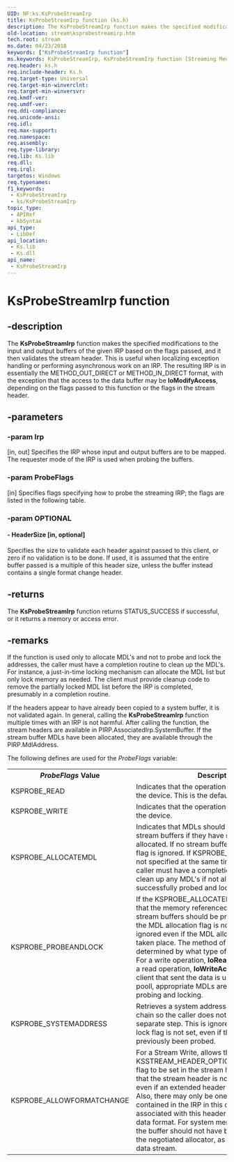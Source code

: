 ```yaml
---
UID: NF:ks.KsProbeStreamIrp
title: KsProbeStreamIrp function (ks.h)
description: The KsProbeStreamIrp function makes the specified modifications to the input and output buffers of the given IRP based on the flags passed, and it then validates the stream header.
old-location: stream\ksprobestreamirp.htm
tech.root: stream
ms.date: 04/23/2018
keywords: ["KsProbeStreamIrp function"]
ms.keywords: KsProbeStreamIrp, KsProbeStreamIrp function [Streaming Media Devices], ks/KsProbeStreamIrp, ksfunc_0ed25e85-a785-4021-a7b7-59fa6230eff8.xml, stream.ksprobestreamirp
req.header: ks.h
req.include-header: Ks.h
req.target-type: Universal
req.target-min-winverclnt: 
req.target-min-winversvr: 
req.kmdf-ver: 
req.umdf-ver: 
req.ddi-compliance: 
req.unicode-ansi: 
req.idl: 
req.max-support: 
req.namespace: 
req.assembly: 
req.type-library: 
req.lib: Ks.lib
req.dll: 
req.irql: 
targetos: Windows
req.typenames: 
f1_keywords:
 - KsProbeStreamIrp
 - ks/KsProbeStreamIrp
topic_type:
 - APIRef
 - kbSyntax
api_type:
 - LibDef
api_location:
 - Ks.lib
 - Ks.dll
api_name:
 - KsProbeStreamIrp
---
```


# KsProbeStreamIrp function


## -description

The <b>KsProbeStreamIrp</b> function makes the specified modifications to the input and output buffers of the given IRP based on the flags passed, and it then validates the stream header. This is useful when localizing exception handling or performing asynchronous work on an IRP. The resulting IRP is in essentially the METHOD_OUT_DIRECT or METHOD_IN_DIRECT format, with the exception that the access to the data buffer may be <b>IoModifyAccess</b>, depending on the flags passed to this function or the flags in the stream header.

## -parameters

### -param Irp 

[in, out]
Specifies the IRP whose input and output buffers are to be mapped. The requester mode of the IRP is used when probing the buffers.

### -param ProbeFlags 

[in]
Specifies flags specifying how to probe the streaming IRP; the flags are listed in the following table.

### -param OPTIONAL

#### - HeaderSize [in, optional]

Specifies the size to validate each header against passed to this client, or zero if no validation is to be done. If used, it is assumed that the entire buffer passed is a multiple of this header size, unless the buffer instead contains a single format change header.

## -returns

The <b>KsProbeStreamIrp</b> function returns STATUS_SUCCESS if successful, or it returns a memory or access error.

## -remarks

If the function is used only to allocate MDL's and not to probe and lock the addresses, the caller must have a completion routine to clean up the MDL's. For instance, a just-in-time locking mechanism can allocate the MDL list but only lock memory as needed. The client must provide cleanup code to remove the partially locked MDL list before the IRP is completed, presumably in a completion routine.

If the headers appear to have already been copied to a system buffer, it is not validated again. In general, calling the <b>KsProbeStreamIrp</b> function multiple times with an IRP is not harmful. After calling the function, the stream headers are available in PIRP.AssociatedIrp.SystemBuffer. If the stream buffer MDLs have been allocated, they are available through the PIRP.MdlAddress. 

The following defines are used for the <i>ProbeFlags</i> variable: 

<table>
<tr>
<th><i>ProbeFlags </i>Value</th>
<th>Description</th>
</tr>
<tr>
<td>
KSPROBE_READ

</td>
<td>
Indicates that the operation is a stream read on the device. This is the default.

</td>
</tr>
<tr>
<td>
KSPROBE_WRITE

</td>
<td>
Indicates that the operation is a stream write on the device.

</td>
</tr>
<tr>
<td>
KSPROBE_ALLOCATEMDL

</td>
<td>
Indicates that MDLs should be allocated for the stream buffers if they have not already been allocated. If no stream buffers are present, the flag is ignored. If KSPROBE_PROBEANDLOCK is not specified at the same time as this flag, the caller must have a completion routine in order to clean up any MDL's if not all the MDLs were successfully probed and locked.

</td>
</tr>
<tr>
<td>
KSPROBE_PROBEANDLOCK

</td>
<td>
If the KSPROBE_ALLOCATEMDL is set, indicates that the memory referenced by the MDLs for the stream buffers should be probed and locked. If the MDL allocation flag is not set, this flag is ignored even if the MDL allocation has previously taken place. The method of probing is determined by what type of IRP is being passed. For a write operation, <b>IoReadAccess</b> is used. For a read operation, <b>IoWriteAccess</b> is used. If the client that sent the data is using the nonpaged pooll, appropriate MDLs are initialized rather than probing and locking.

</td>
</tr>
<tr>
<td>
KSPROBE_SYSTEMADDRESS

</td>
<td>
Retrieves a system address for each MDL in the chain so the caller does not need to do this in a separate step. This is ignored if the probe and lock flag is not set, even if the MDLs have previously been probed.

</td>
</tr>
<tr>
<td>
KSPROBE_ALLOWFORMATCHANGE

</td>
<td>
For a Stream Write, allows the KSSTREAM_HEADER_OPTIONSF_TYPECHANGED flag to be set in the stream header. This implies that the stream header is not of extended length, even if an extended header size was indicated. Also, there may only be one stream header contained in the IRP in this case. The buffer associated with this header contains the new data format. For system memory data streams, the buffer should not have been acquired from the negotiated allocator, as it is not part of the data stream.

</td>
</tr>
</table>

